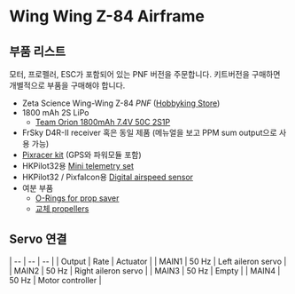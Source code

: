 # Wing Wing Z-84 Airframe

## 부품 리스트

<aside class="note">
모터, 프로펠러, ESC가 포함되어 있는 PNF 버전을 주문합니다. 키트버전을 구매하면 개별적으로 부품을 구매해야 합니다.
</aside>

  * Zeta Science Wing-Wing Z-84 *PNF* ([Hobbyking Store](http://hobbyking.com/hobbyking/store/RC_PRODUCT_SEARCH.asp?strSearch=z-84))
  * 1800 mAh 2S LiPo
    * [Team Orion 1800mAh 7.4V 50C 2S1P](https://www.brack.ch/team-orion-1800mah-7-4v-50c-315318)
  * FrSky D4R-II receiver 혹은 동일 제품 (메뉴얼을 보고 PPM sum output으로 사용 가능)
  * [Pixracer kit](hardware-pixracer.md) (GPS와 파워모듈 포함)
  * HKPilot32용 [Mini telemetry set](hardware-pixfalcon.md)
  * HKPilot32 / Pixfalcon용 [Digital airspeed sensor](hardware-pixfalcon.md)
  * 여분 부품
    * [O-Rings for prop saver](http://www.hobbyking.com/hobbyking/store/__27339__Wing_Wing_Z_84_O_Ring_10pcs_.html)
    * [교체 propellers](http://www.hobbyking.com/hobbyking/store/__27453__GWS_EP_Propeller_DD_5043_125x110mm_orange_6pcs_set_.html)

## Servo 연결

| -- | -- | -- |
| Output | Rate | Actuator |
| MAIN1 | 50 Hz | Left aileron servo |
| MAIN2 | 50 Hz | Right aileron servo |
| MAIN3 | 50 Hz | Empty |
| MAIN4 | 50 Hz | Motor controller |
